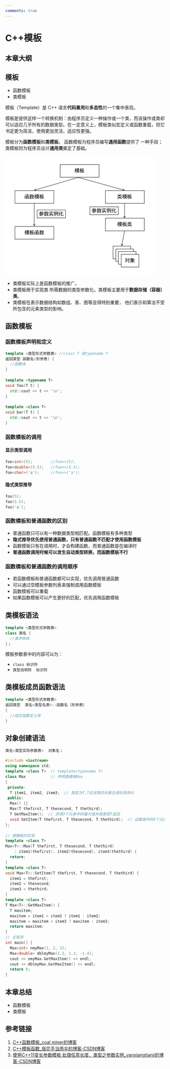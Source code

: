 ```yaml
---
comments: true
---
```


# C++模板

## 本章大纲

## 模板

- 函数模板
- 类模板

模板（Template）是 C++ 语言**代码重用**和**多态性**的一个集中表现。

模板是提供这样一个转换机制：由程序员定义一种操作或一个类，而该操作或类却可以适应几乎所有的数据类型。在一定意义上，模板类似宏定义或函数重载，但它书定更为简洁，使用更加灵活，适应性更强。

模板分为**函数模板**和**类模板**。 函数模板为程序员编写**通用函数**提供了 一种手段；类模板则为程序员设计**通用类**奠定了基础。

![图1. 模板](./img/ch22-01.png)

- 类模板实际上是函数模板的推广。
- 类模板用于实现类 所需数据的类型参数化。类模板主要用于**数据存储（容器）类**。 
- 类模板在表示数据结构如数组、表、图等显得特别重要， 他们表示和算法不受所包含的元素类型的影响。

## 函数模板

### 函数模板声明和定义

```cpp
template <类型形式参数表> //class T 或typename T
返回类型 函数名(形参表) {
  //函数体
}

template <typename T>
void foo(T t) {
  std::cout << t << '\n';
}

template <class T>
void bar(T t) {
  std::cout << t << '\n';
}
```

### 函数模板的调用

#### 显示类型调用

```cpp
foo<int>(5);		//foo<>(5);
foo<double>(5.5);	//foo<>(5.5);
foo<char>('a');		//foo<>('a');
```

#### 隐式类型推导

```cpp
foo(5);
foo(5.5);
foo('a');
```

### 函数模板和普通函数的区别

- 普通函数只可以有一种数据类型相匹配。函数模板有多种类型
- **隐式推导优先使用普通函数，只有普通函数不匹配才使用函数模板**
- 函数模板只有在调用时，才会构建函数，而普通函数是在编译时
- **普通函数调用时候可以发生自动类型转换，而函数模板不行** 

### 函数模板和普通函数的调用顺序

- 若函数模板和普通函数都可以实现，优先调用普通函数
- 可以通过空模板参数列表来强制调用函数模板
- 函数模板可以重载
- 如果函数模板可以产生更好的匹配，优先调用函数模板
## 类模板语法

```cpp
template <类型形式参数表>
class 类名 {
  //类声明体
}；
```

模板参数表中的内容可以为：

- `class 标识符`
- `类型说明符  标识符`

## 类模板成员函数语法

```cpp
template <类型形式参数表>
返回类型  类名<类型名表>::函数名（形参表）
{
  //成员函数定义体
}
```

## 对象创建语法

```cpp
类名<类型实际参数表>  对象名；
```

```cpp
#include <iostream>
using namespace std;
template <class T>  // template<typename T>
class Max           // 声明类模板Max
{
 private:
  T item1, item2, item3;  // 类型为T,T在该类的对象生成时具体化
 public:
  Max() {}
  Max(T thefirst, T thesecond, T thethird);
  T GetMaxItem();  // 求得3个元素中的最大值并按类型T返回
  void SetItem(T thefirst, T thesecond, T thethird);  // 设置类中的3个元素的值
};

// 类模板的实现
template <class T>
Max<T>::Max(T thefirst, T thesecond, T thethird)
    : item1(thefirst), item2(thesecond), item3(thethird) {
  return;
}
template <class T>
void Max<T>::SetItem(T thefirst, T thesecond, T thethird) {
  item1 = thefirst;
  item2 = thesecond;
  item3 = thethird;
}
template <class T>
T Max<T>::GetMaxItem() {
  T maxitem;
  maxitem = item1 > item2 ? item1 : item2;
  maxitem = maxitem > item3 ? maxitem : item3;
  return maxitem;
}
// 主程序
int main() {
  Max<int> nmyMax(1, 2, 3);
  Max<double> dblmyMax(1.2, 1.3, -1.4);
  cout << nmyMax.GetMaxItem() << endl;
  cout << dblmyMax.GetMaxItem() << endl;
  return 0;
}

```

## 本章总结

- 函数模板
- 类模板

## 参考链接

1. [C++函数模板_coal miner的博客](https://blog.csdn.net/weixin_44205961/article/details/126732413)
2. [C++模板函数_摇花手当雨伞的博客-CSDN博客](https://blog.csdn.net/weixin_45738899/article/details/120687055)
3. [使用C++11变长参数模板 处理任意长度、类型之参数实例_yanxiangtianji的博客-CSDN博客](https://blog.csdn.net/yanxiangtianji/article/details/21045525)

